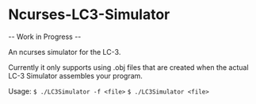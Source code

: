 # Ncurses-LC3-Simulator

-- Work in Progress --

An ncurses simulator for the LC-3.

Currently it only supports using .obj files that are created when the actual LC-3 Simulator assembles your program.

Usage:
`$ ./LC3Simulator -f <file>`
`$ ./LC3Simulator <file>`

